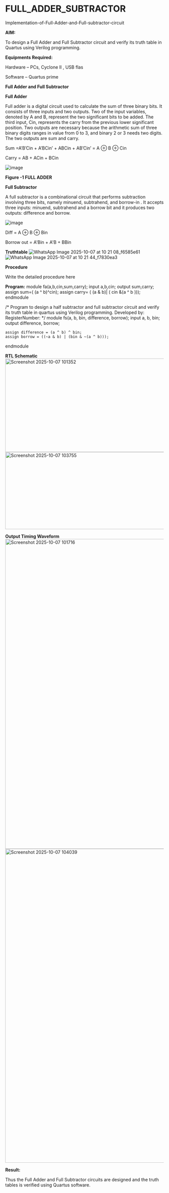 # FULL_ADDER_SUBTRACTOR

Implementation-of-Full-Adder-and-Full-subtractor-circuit

**AIM:**

To design a Full Adder and Full Subtractor circuit and verify its truth table in Quartus using Verilog programming.

**Equipments Required:**

Hardware – PCs, Cyclone II , USB flas

Software – Quartus prime

**Full Adder and Full Subtractor**

**Full Adder**

Full adder is a digital circuit used to calculate the sum of three binary bits. It consists of three inputs and two outputs. Two of the input variables, denoted by A and B, represent the two significant bits to be added. The third input, Cin, represents the carry from the previous lower significant position. Two outputs are necessary because the arithmetic sum of three binary digits ranges in value from 0 to 3, and binary 2 or 3 needs two digits. The two outputs are sum and carry.

Sum =A’B’Cin + A’BCin’ + ABCin + AB’Cin’ = A ⊕ B ⊕ Cin 

Carry = AB + ACin + BCin

![image](https://github.com/naavaneetha/FULL_ADDER_SUBTRACTOR/assets/154305477/0f30ba51-5ffb-4198-845f-18e054f675e7)

**Figure -1 FULL ADDER**

**Full Subtractor**

A full subtractor is a combinational circuit that performs subtraction involving three bits, namely minuend, subtrahend, and borrow-in . It accepts three inputs: minuend, subtrahend and a borrow bit and it produces two outputs: difference and borrow.

![image](https://github.com/naavaneetha/FULL_ADDER_SUBTRACTOR/assets/154305477/02b24f51-ab51-4304-9ad6-7b81ffc1ead5)

Diff = A ⊕ B ⊕ Bin 

Borrow out = A'Bin + A'B + BBin

**Truthtable**
![WhatsApp Image 2025-10-07 at 10 21 08_f6585e61](https://github.com/user-attachments/assets/3d5be001-52a2-4185-ad03-ea2d41e033f2)
![WhatsApp Image 2025-10-07 at 10 21 44_f7830ea3](https://github.com/user-attachments/assets/b09b741b-dd14-43d4-9146-a1c7e8bbd8ee)

**Procedure**

Write the detailed procedure here

**Program:**
module fa(a,b,cin,sum,carry);
input a,b,cin;
output sum,carry;
assign sum=( (a ^ b)^cin);
assign carry= ( (a & b)| ( cin &(a ^ b )));
endmodule

/* Program to design a half subtractor and full subtractor circuit and verify its truth table in quartus using Verilog programming. Developed by: RegisterNumber:
*/ module fs(a, b, bin, difference, borrow);
    input a, b, bin;
    output difference, borrow;

    assign difference = (a ^ b) ^ bin;
    assign borrow = ((~a & b) | (bin & ~(a ^ b)));

endmodule

**RTL Schematic**
<img width="639" height="297" alt="Screenshot 2025-10-07 101352" src="https://github.com/user-attachments/assets/2cd0ea1f-74c0-425e-8775-aa6d6b98077c" />
<img width="659" height="245" alt="Screenshot 2025-10-07 103755" src="https://github.com/user-attachments/assets/9535fdf6-e0f3-4655-9f45-9288b75773a7" />

**Output Timing Waveform**
<img width="1919" height="984" alt="Screenshot 2025-10-07 101716" src="https://github.com/user-attachments/assets/5934945e-ad59-40fd-9c9f-62141c9fc08d" />
<img width="1919" height="997" alt="Screenshot 2025-10-07 104039" src="https://github.com/user-attachments/assets/7b86a6fa-a509-4540-a1d4-52f45ace09a8" />

**Result:**

Thus the Full Adder and Full Subtractor circuits are designed and the truth tables is verified using Quartus software.



